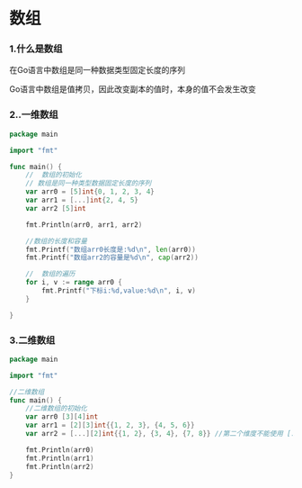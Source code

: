 # 数组

### 1.什么是数组

在Go语言中数组是同一种数据类型固定长度的序列

Go语言中数组是值拷贝，因此改变副本的值时，本身的值不会发生改变

### 2..一维数组

```go
package main

import "fmt"

func main() {
	//	数组的初始化
	// 数组是同一种类型数据固定长度的序列
	var arr0 = [5]int{0, 1, 2, 3, 4}
	var arr1 = [...]int{2, 4, 5}
	var arr2 [5]int

	fmt.Println(arr0, arr1, arr2)

	//数组的长度和容量
	fmt.Printf("数组arr0长度是:%d\n", len(arr0))
	fmt.Printf("数组arr2的容量是%d\n", cap(arr2))

	//	数组的遍历
	for i, v := range arr0 {
		fmt.Printf("下标i:%d,value:%d\n", i, v)
	}

}
```



### 3.二维数组

```go
package main

import "fmt"

//二维数组
func main() {
	//二维数组的初始化
	var arr0 [3][4]int
	var arr1 = [2][3]int{{1, 2, 3}, {4, 5, 6}}
	var arr2 = [...][2]int{{1, 2}, {3, 4}, {7, 8}} //第二个维度不能使用 [...]

	fmt.Println(arr0)
	fmt.Println(arr1)
	fmt.Println(arr2)
}
```



